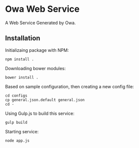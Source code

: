 # Owa Web Service

A Web Service Generated by Owa.

## Installation

Initializaing package with NPM:
```
npm install .
```

Downloading bower modules:
```
bower install .
```

Based on sample configuration, then creating a new config file:
```
cd configs
cp general.json.default general.json
cd -
```

Using Gulp.js to build this service:
```
gulp build
```

Starting service:
```
node app.js
```

